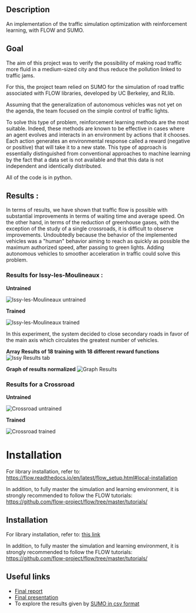## Description
An implementation of the traffic simulation optimization with reinforcement learning, with FLOW and SUMO.

## Goal
The aim of this project was to verify the possibility of making road traffic more fluid in a medium-sized city and thus reduce the pollution linked to traffic jams.

For this, the project team relied on SUMO for the simulation of road traffic associated with FLOW libraries, developed by UC Berkeley, and RLlib.

Assuming that the generalization of autonomous vehicles was not yet on the agenda, the team focused on the simple control of traffic lights.

To solve this type of problem, reinforcement learning methods are the most suitable. Indeed, these methods are known to be effective in cases where an agent evolves and interacts in an environment by actions that it chooses. Each action generates an environmental response called a reward (negative or positive) that will take it to a new state. This type of approach is essentially distinguished from conventional approaches to machine learning by the fact that a data set is not available and that this data is not independent and identically distributed.

All of the code is in python.

## Results : 
In terms of results, we have shown that traffic flow is possible with substantial improvements in terms of waiting time and average speed. On the other hand, in terms of the reduction of greenhouse gases, with the exception of the study of a single crossroads, it is difficult to observe improvements. Undoubtedly because the behavior of the implemented vehicles was a "human" behavior aiming to reach as quickly as possible the maximum authorized speed, after passing to green lights. Adding autonomous vehicles to smoother acceleration in traffic could solve this problem.

### Results for Issy-les-Moulineaux :

**Untrained** 

![Issy-les-Moulineaux untrained](IssyLesMOulineauxuntrained.gif) 

**Trained** 

![Issy-les-Moulineaux trained](IssyLesMoulineauxtrained.gif) 

In this experiment, the system decided to close secondary roads in favor of the main axis which circulates the greatest number of vehicles.

**Array Results of 18 training with 18 different reward functions**
![Issy Results tab](https://github.com/cyrilhokage/RL-Traffic-optimization_CIL4sys/blob/master/Capture%20d%E2%80%99e%CC%81cran%202020-06-28%20a%CC%80%2013.47.20.png)

**Graph of results normalized**
![Graph Results](https://github.com/cyrilhokage/RL-Traffic-optimization_CIL4sys/blob/master/Capture%20d%E2%80%99e%CC%81cran%202020-06-28%20a%CC%80%2013.52.09.png)

### Results for a Crossroad
**Untrained** 

![Crossroad untrained](Carrefour_untrained.gif) 

**Trained** 

![Crossroad trained](Carrefour_trained.gif)


# Installation
For library installation, refer to: https://flow.readthedocs.io/en/latest/flow_setup.html#local-installation

In addition, to fully master the simulation and learning environment, it is strongly recommended to follow the FLOW tutorials: https://github.com/flow-project/flow/tree/master/tutorials/

## Installation
For library installation, refer to: [this link](https://flow.readthedocs.io/en/latest/flow_setup.html#local-installation)

In addition, to fully master the simulation and learning environment, it is strongly recommended to follow the FLOW tutorials: https://github.com/flow-project/flow/tree/master/tutorials/

## Useful links
- [Final report](https://github.com/cyrilhokage/RL-Traffic-optimization_CIL4sys/blob/master/Rapport%20final_Projet%20Fil%20Rouge_CIL4SYS.pdf)
- [Final presentation](https://github.com/cyrilhokage/RL-Traffic-optimization_CIL4sys/blob/master/Traffic_opt_RL_final.pptx)
- To explore the results given by [SUMO in csv format](https://github.com/cyrilhokage/RL-Traffic-optimization_CIL4sys/blob/master/Etude_csv.ipynb)

